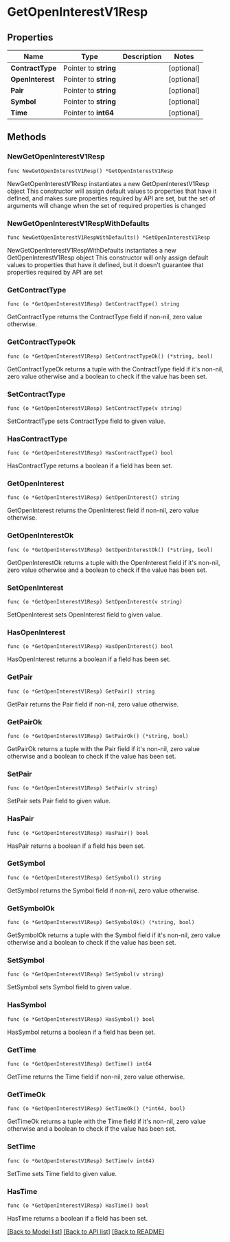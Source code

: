 # GetOpenInterestV1Resp

## Properties

Name | Type | Description | Notes
------------ | ------------- | ------------- | -------------
**ContractType** | Pointer to **string** |  | [optional] 
**OpenInterest** | Pointer to **string** |  | [optional] 
**Pair** | Pointer to **string** |  | [optional] 
**Symbol** | Pointer to **string** |  | [optional] 
**Time** | Pointer to **int64** |  | [optional] 

## Methods

### NewGetOpenInterestV1Resp

`func NewGetOpenInterestV1Resp() *GetOpenInterestV1Resp`

NewGetOpenInterestV1Resp instantiates a new GetOpenInterestV1Resp object
This constructor will assign default values to properties that have it defined,
and makes sure properties required by API are set, but the set of arguments
will change when the set of required properties is changed

### NewGetOpenInterestV1RespWithDefaults

`func NewGetOpenInterestV1RespWithDefaults() *GetOpenInterestV1Resp`

NewGetOpenInterestV1RespWithDefaults instantiates a new GetOpenInterestV1Resp object
This constructor will only assign default values to properties that have it defined,
but it doesn't guarantee that properties required by API are set

### GetContractType

`func (o *GetOpenInterestV1Resp) GetContractType() string`

GetContractType returns the ContractType field if non-nil, zero value otherwise.

### GetContractTypeOk

`func (o *GetOpenInterestV1Resp) GetContractTypeOk() (*string, bool)`

GetContractTypeOk returns a tuple with the ContractType field if it's non-nil, zero value otherwise
and a boolean to check if the value has been set.

### SetContractType

`func (o *GetOpenInterestV1Resp) SetContractType(v string)`

SetContractType sets ContractType field to given value.

### HasContractType

`func (o *GetOpenInterestV1Resp) HasContractType() bool`

HasContractType returns a boolean if a field has been set.

### GetOpenInterest

`func (o *GetOpenInterestV1Resp) GetOpenInterest() string`

GetOpenInterest returns the OpenInterest field if non-nil, zero value otherwise.

### GetOpenInterestOk

`func (o *GetOpenInterestV1Resp) GetOpenInterestOk() (*string, bool)`

GetOpenInterestOk returns a tuple with the OpenInterest field if it's non-nil, zero value otherwise
and a boolean to check if the value has been set.

### SetOpenInterest

`func (o *GetOpenInterestV1Resp) SetOpenInterest(v string)`

SetOpenInterest sets OpenInterest field to given value.

### HasOpenInterest

`func (o *GetOpenInterestV1Resp) HasOpenInterest() bool`

HasOpenInterest returns a boolean if a field has been set.

### GetPair

`func (o *GetOpenInterestV1Resp) GetPair() string`

GetPair returns the Pair field if non-nil, zero value otherwise.

### GetPairOk

`func (o *GetOpenInterestV1Resp) GetPairOk() (*string, bool)`

GetPairOk returns a tuple with the Pair field if it's non-nil, zero value otherwise
and a boolean to check if the value has been set.

### SetPair

`func (o *GetOpenInterestV1Resp) SetPair(v string)`

SetPair sets Pair field to given value.

### HasPair

`func (o *GetOpenInterestV1Resp) HasPair() bool`

HasPair returns a boolean if a field has been set.

### GetSymbol

`func (o *GetOpenInterestV1Resp) GetSymbol() string`

GetSymbol returns the Symbol field if non-nil, zero value otherwise.

### GetSymbolOk

`func (o *GetOpenInterestV1Resp) GetSymbolOk() (*string, bool)`

GetSymbolOk returns a tuple with the Symbol field if it's non-nil, zero value otherwise
and a boolean to check if the value has been set.

### SetSymbol

`func (o *GetOpenInterestV1Resp) SetSymbol(v string)`

SetSymbol sets Symbol field to given value.

### HasSymbol

`func (o *GetOpenInterestV1Resp) HasSymbol() bool`

HasSymbol returns a boolean if a field has been set.

### GetTime

`func (o *GetOpenInterestV1Resp) GetTime() int64`

GetTime returns the Time field if non-nil, zero value otherwise.

### GetTimeOk

`func (o *GetOpenInterestV1Resp) GetTimeOk() (*int64, bool)`

GetTimeOk returns a tuple with the Time field if it's non-nil, zero value otherwise
and a boolean to check if the value has been set.

### SetTime

`func (o *GetOpenInterestV1Resp) SetTime(v int64)`

SetTime sets Time field to given value.

### HasTime

`func (o *GetOpenInterestV1Resp) HasTime() bool`

HasTime returns a boolean if a field has been set.


[[Back to Model list]](../README.md#documentation-for-models) [[Back to API list]](../README.md#documentation-for-api-endpoints) [[Back to README]](../README.md)


